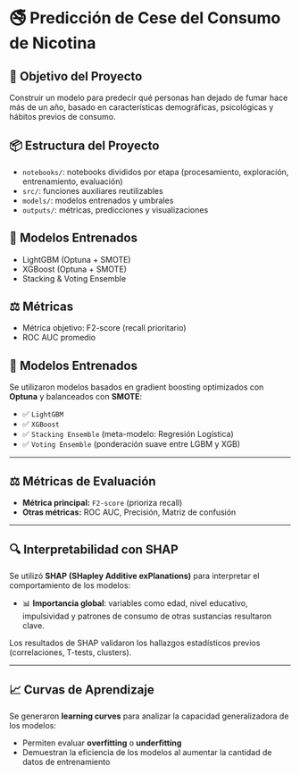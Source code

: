# 🚭 Predicción de Cese del Consumo de Nicotina

## 🎯 Objetivo del Proyecto
Construir un modelo para predecir qué personas han dejado de fumar hace más de un año, basado en características demográficas, psicológicas y hábitos previos de consumo.

## 📦 Estructura del Proyecto
- `notebooks/`: notebooks divididos por etapa (procesamiento, exploración, entrenamiento, evaluación)
- `src/`: funciones auxiliares reutilizables
- `models/`: modelos entrenados y umbrales
- `outputs/`: métricas, predicciones y visualizaciones

## 🧠 Modelos Entrenados
- LightGBM (Optuna + SMOTE)
- XGBoost (Optuna + SMOTE)
- Stacking & Voting Ensemble

## ⚖️ Métricas
- Métrica objetivo: F2-score (recall prioritario)
- ROC AUC promedio


## 🧠 Modelos Entrenados

Se utilizaron modelos basados en gradient boosting optimizados con **Optuna** y balanceados con **SMOTE**:

- ✅ `LightGBM`
- ✅ `XGBoost`
- ✅ `Stacking Ensemble` (meta-modelo: Regresión Logística)
- ✅ `Voting Ensemble` (ponderación suave entre LGBM y XGB)

---

## ⚖️ Métricas de Evaluación

- **Métrica principal:** `F2-score` (prioriza recall)
- **Otras métricas:** ROC AUC, Precisión, Matriz de confusión

---

## 🔍 Interpretabilidad con SHAP

Se utilizó **SHAP (SHapley Additive exPlanations)** para interpretar el comportamiento de los modelos:

- 📊 **Importancia global**: variables como edad, nivel educativo, impulsividad y patrones de consumo de otras sustancias resultaron clave.

Los resultados de SHAP validaron los hallazgos estadísticos previos (correlaciones, T-tests, clusters).

---

## 📈 Curvas de Aprendizaje

Se generaron **learning curves** para analizar la capacidad generalizadora de los modelos:

- Permiten evaluar **overfitting** o **underfitting**
- Demuestran la eficiencia de los modelos al aumentar la cantidad de datos de entrenamiento
